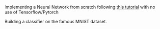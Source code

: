 
Implementing a Neural Network from scratch following [this tutorial](https://www.youtube.com/watch?v=w8yWXqWQYmU&list=PLEZXftyxxMN2Sn_fCo77MW8kDpP_5B_ab&index=61&t=132s) with no use of Tensorflow/Pytorch

Building a classifier on the famous MNIST dataset.
